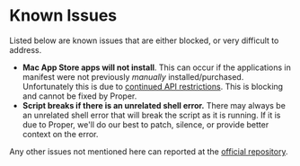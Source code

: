 # Known Issues

Listed below are known issues that are either blocked, or very difficult to address.

- **Mac App Store apps will not install**. This can occur if the applications in manifest were not previously _manually_ installed/purchased. Unfortunately this is due to [continued API restrictions](https://github.com/mas-cli/mas#%EF%B8%8F-known-issues). This is blocking and cannot be fixed by Proper.
- **Script breaks if there is an unrelated shell error.** There may always be an unrelated shell error that will break the script as it is running. If it is due to Proper, we'll do our best to patch, silence, or provide better context on the error.

Any other issues not mentioned here can reported at the [official repository](https://github.com/natedunn/proper).
